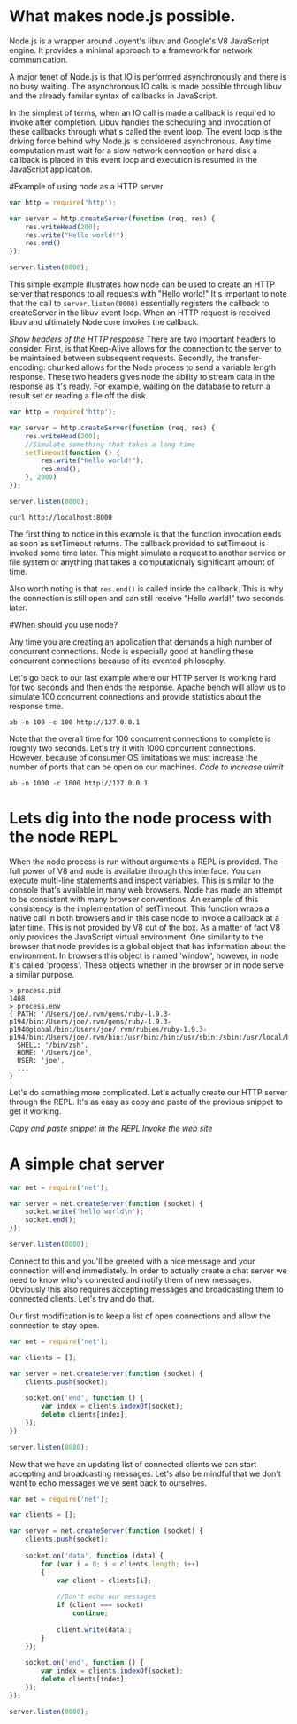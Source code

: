 # What makes node.js possible.

Node.js is a wrapper around Joyent's libuv and Google's V8 JavaScript engine. It provides a minimal approach to a framework for network communication. 

A major tenet of Node.js is that IO is performed asynchronously and there is no busy waiting. The asynchronous IO calls is made possible through libuv and the already familar syntax of callbacks in JavaScript. 

In the simplest of terms, when an IO call is made a callback is required to invoke after completion. Libuv handles the scheduling and invocation of these callbacks through what's called the event loop. The event loop is the driving force behind why Node.js is considered asynchronous. Any time computation must wait for a slow network connection or hard disk a callback is placed in this event loop and execution is resumed in the JavaScript application. 

#Example of using node as a HTTP server

```JavaScript
var http = require('http');

var server = http.createServer(function (req, res) {
	res.writeHead(200);
	res.write("Hello world!");
	res.end()
});

server.listen(8000);
```

This simple example illustrates how node can be used to create an HTTP server that responds to all requests with "Hello world!" It's important to note that the call to ```server.listen(8000)``` essentially registers the callback to createServer in the libuv event loop. When an HTTP request is received libuv and ultimately Node core invokes the callback. 

*Show headers of the HTTP response*
There are two important headers to consider. First, is that Keep-Alive allows for the connection to the server to be maintained between subsequent requests. Secondly, the transfer-encoding: chunked allows for the Node process to send a variable length response. These two headers gives node the ability to stream data in the response as it's ready. For example, waiting on the database to return a result set or reading a file off the disk.

```JavaScript
var http = require('http');

var server = http.createServer(function (req, res) {
	res.writeHead(200);
	//Simulate something that takes a long time
	setTimeout(function () {
		res.write("Hello world!");	
		res.end();
	}, 2000)
});

server.listen(8000);
```

```curl http://localhost:8000```

The first thing to notice in this example is that the function invocation ends as soon as setTimeout returns. The callback provided to setTimeout is invoked some time later. This might simulate a request to another service or file system or anything that takes a computationaly significant amount of time. 

Also worth noting is that ```res.end()``` is called inside the callback. This is why the connection is still open and can still receive "Hello world!" two seconds later. 

#When should you use node?

Any time you are creating an application that demands a high number of concurrent connections. Node is especially good at handling these concurrent connections because of its evented philosophy. 

Let's go back to our last example where our HTTP server is working hard for two seconds and then ends the response. Apache bench will allow us to simulate 100 concurrent connections and provide statistics about the response time.

```ab -n 100 -c 100 http://127.0.0.1```

Note that the overall time for 100 concurrent connections to complete is roughly two seconds. Let's try it with 1000 concurrent connections. However, because of consumer OS limitations we must increase the number of ports that can be open on our machines. *Code to increase ulimit*

```ab -n 1000 -c 1000 http://127.0.0.1```

# Lets dig into the node process with the node REPL

When the node process is run without arguments a REPL is provided. The full power of V8 and node is available through this interface. You can execute multi-line statements and inspect variables. This is similar to the console that's available in many web browsers. Node has made an attempt to be consistent with many browser conventions. An example of this consistency is the implementation of setTimeout. This function wraps a native call in both browsers and in this case node to invoke a callback at a later time. This is not provided by V8 out of the box. As a matter of fact V8 only provides the JavaScript virtual environment. One similarity to the browser that node provides is a global object that has information about the environment. In browsers this object is named 'window', however, in node it's called 'process'. These objects whether in the browser or in node serve a similar purpose. 

```
> process.pid
1408
> process.env
{ PATH: '/Users/joe/.rvm/gems/ruby-1.9.3-p194/bin:/Users/joe/.rvm/gems/ruby-1.9.3-p194@global/bin:/Users/joe/.rvm/rubies/ruby-1.9.3-p194/bin:/Users/joe/.rvm/bin:/usr/bin:/bin:/usr/sbin:/sbin:/usr/local/bin:/usr/X11/bin:/usr/local/git/bin:/Users/joe/bin:/opt/local/bin:/Users/joe/.rvm/bin',
  SHELL: '/bin/zsh',
  HOME: '/Users/joe',
  USER: 'joe',
  ... 
}	
```

Let's do something more complicated. Let's actually create our HTTP server through the REPL. It's as easy as copy and paste of the previous snippet to get it working.

*Copy and paste snippet in the REPL*
*Invoke the web site*

# A simple chat server

```JavaScript
var net = require('net');

var server = net.createServer(function (socket) {
	socket.write('hello world\n');
	socket.end();
});

server.listen(8080);
```

Connect to this and you'll be greeted with a nice message and your connection will end immediately. In order to actually create a chat server we need to know who's connected and notify them of new messages. Obviously this also requires accepting messages and broadcasting them to connected clients. Let's try and do that.

Our first modification is to keep a list of open connections and allow the connection to stay open.

```JavaScript
var net = require('net');

var clients = [];

var server = net.createServer(function (socket) {
	clients.push(socket);
	
	socket.on('end', function () {
		var index = clients.indexOf(socket);
		delete clients[index];
	});
});

server.listen(8080);
```

Now that we have an updating list of connected clients we can start accepting and broadcasting messages. Let's also be mindful that we don't want to echo messages we've sent back to ourselves.

```JavaScript
var net = require('net');

var clients = [];

var server = net.createServer(function (socket) {
	clients.push(socket);
	
	socket.on('data', function (data) {
		for (var i = 0; i < clients.length; i++)
		{
			var client = clients[i];
			
			//Don't echo our messages
			if (client === socket)
				continue;
			
			client.write(data);
		}
	});
	
	socket.on('end', function () {
		var index = clients.indexOf(socket);
		delete clients[index];
	});
});

server.listen(8080);
```





